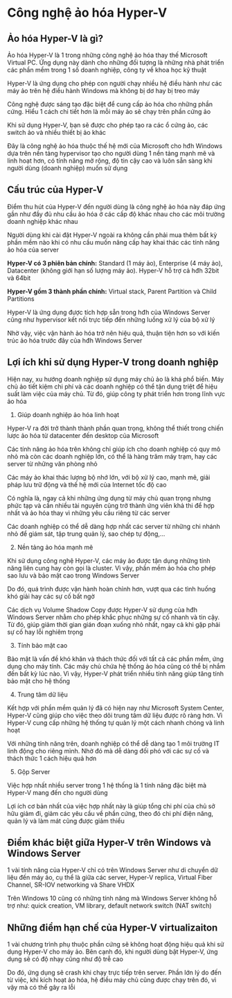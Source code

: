 # Công nghệ ảo hóa Hyper-V

## Ảo hóa Hyper-V là gì?

Ảo hóa Hyper-V là 1 trong những công nghệ ảo hóa thay thế Microsoft Virtual PC. Ứng dụng này dành cho những đối tượng là những nhà phát triển các phần mềm trong 1 số doanh nghiệp, công ty về khoa học kỹ thuật

Hyper-V là ứng dụng cho phép con người chạy nhiều hệ điều hành như các máy ảo trên hệ điều hành Windows mà không bị dơ hay bị treo máy

Công nghệ được sáng tạo đặc biệt để cung cấp ảo hóa cho những phần cứng. Hiểu 1 cách chi tiết hơn là mỗi máy ảo sẽ chạy trên phần cứng ảo

Khi sử dụng Hyper-V, bạn sẽ được cho phép tạo ra các ổ cứng ảo, các switch ảo và nhiều thiết bị ảo khác

Đây là công nghệ ảo hóa thuộc thế hệ mới của Microsoft cho hđh Windows dựa trên nền tảng hypervisor tạo cho người dùng 1 nền tảng mạnh mẽ và linh hoạt hơn, có tính năng mở rộng, độ tin cậy cao và luôn sẵn sàng khi người dùng (doanh nghiệp) muốn sử dụng

## Cấu trúc của Hyper-V

Điểm thu hút của Hyper-V đến người dùng là công nghệ ảo hóa này đáp ứng gần như đầy đủ nhu cầu ảo hóa ở các cấp độ khác nhau cho các môi trường doanh nghiệp khác nhau

Người dùng khi cài đặt Hyper-V ngoài ra không cần phải mua thêm bất kỳ phần mềm nào khi có nhu cầu muốn nâng cấp hay khai thác các tính năng ảo hóa của server

**Hyper-V có 3 phiên bản chính:** Standard (1 máy ảo), Enterprise (4 máy ảo), Datacenter (không giới hạn số lượng máy ảo). Hyper-V hỗ trợ cả hđh 32bit và 64bit

**Hyper-V gồm 3 thành phần chính:** Virtual stack, Parent Partition và Child Partitions

Hyper-V là ứng dụng được tích hợp sẵn trong hđh của Windows Server cũng như hypervisor kết nối trực tiếp đến những luồng xử lý của bộ xử lý

Nhờ vậy, việc vận hành ảo hóa trở nên hiệu quả, thuận tiện hơn so với kiến trúc ảo hóa trước đây của hđh Windows Server

## Lợi ích khi sử dụng Hyper-V trong doanh nghiệp

Hiện nay, xu hướng doanh nghiệp sử dụng máy chủ ảo là khá phổ biến. Máy chủ ảo tiết kiệm chi phí và các doanh nghiệp có thể tận dụng triệt để hiệu suất làm việc của máy chủ. Từ đó, giúp công ty phát triển hơn trong lĩnh vực ảo hóa

1. Giúp doanh nghiệp ảo hóa linh hoạt

Hyper-V ra đời trở thành thành phần quan trọng, không thể thiết trong chiến lược ảo hóa từ datacenter đến desktop của Microsoft

Các tính năng ảo hóa trên không chỉ giúp ích cho doanh nghiệp có quy mô nhỏ mà còn các doanh nghiệp lớn, có thể là hàng trăm máy trạm, hay các server từ những văn phòng nhỏ

Các máy ảo khai thác lượng bộ nhớ lớn, với bộ xử lý cao, mạnh mẽ, giải pháp lưu trữ động và thế hệ mới của Internet tốc độ cao

Có nghĩa là, ngay cả khi những ứng dụng từ máy chủ quan trọng nhưng phức tạp và cần nhiều tài nguyên cũng trở thành ứng viên khả thi để hợp nhất và ảo hóa thay vì những yêu cầu riêng từ các server

Các doanh nghiệp có thể dễ dàng hợp nhất các server từ những chi nhánh nhỏ để giám sát, tập trung quản lý, sao chép tự động,...

2. Nền tảng ảo hóa mạnh mẽ

Khi sử dụng công nghệ Hyper-V, các máy ảo được tận dụng những tính năng liên cung hay còn gọi là cluster. Vì vậy, phần mềm ảo hóa cho phép sao lưu và bảo mật cao trong Windows Server

Do đó, quá trình được vận hành hoàn chỉnh hơn, vượt qua các tình huống khó giải hay các sự cố bất ngờ

Các dịch vụ Volume Shadow Copy được Hyper-V sử dụng của hđh Windows Server nhằm cho phép khắc phục những sự cố nhanh và tin cậy. Từ đó, giúp giảm thời gian gián đoạn xuống nhỏ nhất, ngay cả khi gặp phải sự cố hay lỗi nghiêm trọng

3. Tính bảo mật cao

Bảo mật là vấn đề khó khăn và thách thức đối với tất cả các phần mềm, ứng dụng cho máy tính. Các máy chủ chứa hệ thống ảo hóa cũng có thể bị nhắm đến bất kỳ lúc nào. Vì vậy, Hyper-V phát triển nhiều tính năng giúp tăng tính bảo mật cho hệ thống

4. Trung tâm dữ liệu

Kết hợp với phần mềm quản lý đã có hiện nay như Microsoft System Center, Hyper-V cũng giúp cho việc theo dõi trung tâm dữ liệu được rõ ràng hơn. Vì Hyper-V cung cấp những hệ thống tự quản lý một cách nhanh chóng và linh hoạt

Với những tính năng trên, doanh nghiệp có thể dễ dàng tạo 1 môi trường IT linh động cho riêng mình. Nhờ đó mà dễ dàng đối phó với các sự cố và thách thức 1 cách hiệu quả hơn

5. Gộp Server

Việc hợp nhất nhiều server trong 1 hệ thống là 1 tính năng đặc biệt mà Hyper-V mang đến cho người dùng

Lợi ích cơ bản nhất của việc hợp nhất này là giúp tổng chi phí của chủ sở hữu giảm đi, giảm các yêu cầu về phần cứng, theo đó chi phí điện năng, quản lý và làm mát cũng được giảm thiểu

## Điểm khác biệt giữa Hyper-V trên Windows và Windows Server

1 vài tính năng của Hyper-V chỉ có trên Windows Server như di chuyển dữ liệu đến máy ảo, cụ thể là giữa các server, Hyper-V replica, Virtual Fiber Channel, SR-IOV networking và Share VHDX

Trên Windows 10 cũng có những tính năng mà Windows Server không hỗ trợ như: quick creation, VM library, default network switch (NAT switch)

## Những điểm hạn chế của Hyper-V virtualizaiton

1 vài chương trình phụ thuộc phần cứng sẽ không hoạt động hiệu quả khi sử dụng Hyper-V cho máy ảo. Bên cạnh đó, khi người dùng bật Hyper-V, ứng dụng sẽ có độ nhạy cũng như độ trễ cao

Do đó, ứng dụng sẽ crash khi chạy trực tiếp trên server. Phần lớn lý do đến từ việc, khi kích hoạt ảo hóa, hệ điều máy chủ cũng được chạy trên đó, vì vậy mà có thể gây ra lỗi

